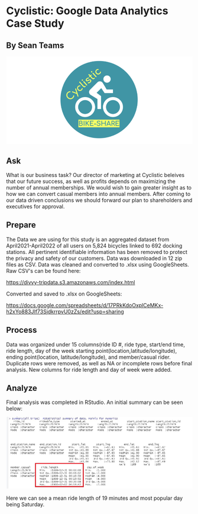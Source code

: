 # Cyclistic: Google Data Analytics Case Study
## By Sean Teams

<p align="center">  
<img src="https://github.com/evilusean/CourseraGoogleDataAnalyst/blob/main/CapstoneProject/CaseStudy1/CyclisticImage.png"
width="600"></center>  
</p>

## Ask
What is our business task? Our director of marketing at Cyclistic beleives that our future success,
as well as profits depends on maximizing the number of annual memberships. We would wish to gain greater
insight as to how we can convert casual members into annual members. After coming to our data driven 
conclusions we should forward our plan to shareholders and executives for approval.


## Prepare
The Data we are using for this study is an aggregated dataset from April2021-April2022 of all users on 
5,824 bicycles linked to 692 docking stations. All pertinent identifiable information has been removed to
protect the privacy and safety of our customers. Data was downloaded in 12 zip files as CSV. 
Data was cleaned and converted to .xlsx using GoogleSheets.
Raw CSV's can be found here:

https://divvy-tripdata.s3.amazonaws.com/index.html

Converted and saved to .xlsx on GoogleSheets:

https://docs.google.com/spreadsheets/d/17PRkKdoOxplCeMKx-h2xYo883Jlf73SjdkrrpvU0zZs/edit?usp=sharing

## Process
Data was organized under 15 columns(ride ID #, ride type, start/end time, ride length, day of the week
starting point(location,latitude/longitude), ending point(location, latitude/longitude), and member/casual rider.
Duplicate rows were removed, as well as NA or incomplete rows before final analysis. 
New columns for ride length and day of week were added. 

## Analyze
Final analysis was completed in RStudio. An initial summary can be seen below:
<p align="center">  
<img src="https://github.com/evilusean/CourseraGoogleDataAnalyst/blob/main/CapstoneProject/CaseStudy1/InitialSummary.jpg?raw=true"
width="600"></center>  
</p>  
Here we can see a mean ride length of 19 minutes and most popular day being Saturday.
